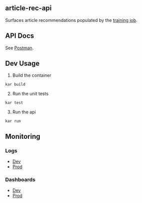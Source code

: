 ## article-rec-api

Surfaces article recommendations populated by the [training job](https://github.com/LocalAtBrown/article-rec-training-job).

## API Docs

See [Postman](https://localnewslab.postman.co/workspace/LNL-Workspace~821d679c-4107-43a1-8788-a6685133dbe6/documentation/14469235-73d14eed-bdb9-4d8d-93fb-2b82086142f8).

## Dev Usage
1. Build the container
```
kar build
```

2. Run the unit tests
```
kar test
```

3. Run the api
```
kar run
```

## Monitoring

### Logs
- [Dev](https://console.aws.amazon.com/cloudwatch/home?region=us-east-1#logsV2:log-groups/log-group/DevArticleRecAPI-DevArticleRecAPIServiceTaskDefwebLogGroupF7CBBE61-aj8kV8MTSYXW/log-events$3Fstart$3D-3600000)
- [Prod](https://console.aws.amazon.com/cloudwatch/home?region=us-east-1#logsV2:log-groups/log-group/ArticleRecAPI-ArticleRecAPIServiceTaskDefwebLogGroup4ADC2B59-QUdq30I9QQvt/log-events$3Fstart$3D-3600000)

### Dashboards
- [Dev](https://console.aws.amazon.com/cloudwatch/home?region=us-east-1#dashboards:name=dev-article-rec-api;start=PT24H)
- [Prod](https://console.aws.amazon.com/cloudwatch/home?region=us-east-1#dashboards:name=article-rec-api;start=PT24H)
